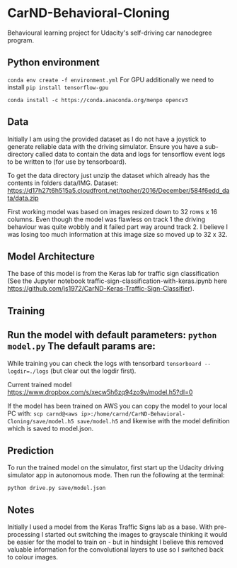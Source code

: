 # CarND-Behavioral-Cloning
Behavioural learning project for Udacity's self-driving car nanodegree program.

## Python environment
`conda env create -f environment.yml`
For GPU additionally we need to install `pip install tensorflow-gpu`

`conda install -c https://conda.anaconda.org/menpo opencv3`


## Data
Initially I am using the provided dataset as I do not have a joystick to generate reliable data with the driving simulator.
Ensure you have a sub-directory called data to contain the data and logs for tensorflow event logs to be written to (for use by tensorboard).

To get the data directory just unzip the dataset which already has the contents in folders data/IMG.
Dataset: https://d17h27t6h515a5.cloudfront.net/topher/2016/December/584f6edd_data/data.zip

First working model was based on images resized down to 32 rows x 16 columns. Even though the model was flawless on track 1 the driving behaviour was quite wobbly and it failed part way around track 2. I believe I was losing too much information at this image size so moved up to 32 x 32.


## Model Architecture
The base of this model is from the Keras lab for traffic sign classification (See the Jupyter notebook traffic-sign-classification-with-keras.ipynb here https://github.com/js1972/CarND-Keras-Traffic-Sign-Classifier).


## Training
Run the model with default parameters: `python model.py`
The default params are:
-

While training you can check the logs with tensorbard `tensorboard --logdir=./logs` (but clear out the logdir first).

Current trained model https://www.dropbox.com/s/xecw5h6zq94zo9v/model.h5?dl=0

If the model has been trained on AWS you can copy the model to your local PC with: `scp carnd@<aws ip>:/home/carnd/CarND-Behavioral-Cloning/save/model.h5 save/model.h5` and likewise with the model definition which is saved to model.json.

## Prediction
To run the trained model on the simulator, first start up the Udacity driving simulator app in autonomous mode.
Then run the following at the terminal:
```
python drive.py save/model.json
```

## Notes
Initially I used a model from the Keras Traffic Signs lab as a base. With pre-processing I started out switching the images to grayscale thinking it would be easier for the model to train on - but in hindsight I believe this removed valuable information for the convolutional layers to use so I switched back to colour images.
